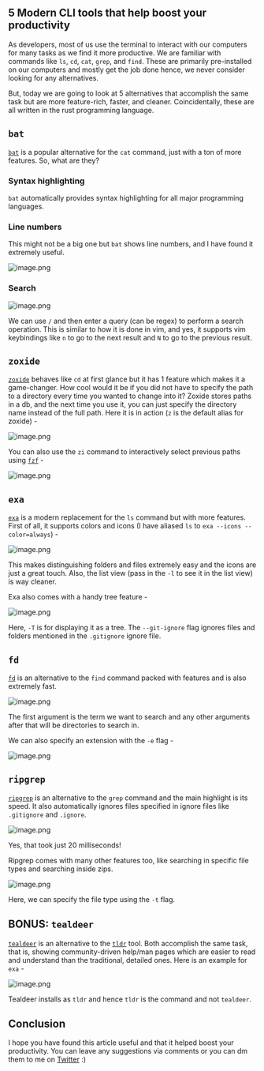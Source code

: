 ## 5 Modern CLI tools that help boost your productivity

As developers, most of us use the terminal to interact with our computers for many tasks as we find it more productive. We are familiar with commands like `ls`, `cd`, `cat`, `grep`, and `find`. These are primarily pre-installed on our computers and mostly get the job done hence, we never consider looking for any alternatives.

But, today we are going to look at 5 alternatives that accomplish the same task but are more feature-rich, faster, and cleaner. Coincidentally, these are all written in the rust programming language.

## `bat`

[`bat`](https://github.com/sharkdp/bat) is a popular alternative for the `cat` command, just with a ton of more features. So, what are they?

### Syntax highlighting 

`bat` automatically provides syntax highlighting for all major programming languages.

### Line numbers

This might not be a big one but `bat` shows line numbers, and I have found it extremely useful.

![image.png](https://cdn.hashnode.com/res/hashnode/image/upload/v1660301066725/8saJ0Tcj5.png)

### Search

![image.png](https://cdn.hashnode.com/res/hashnode/image/upload/v1660301322679/49XrPp1-X.png)

We can use `/` and then enter a query (can be regex) to perform a search operation. This is similar to how it is done in vim, and yes, it supports vim keybindings like `n` to go to the next result and `N` to go to the previous result.

## `zoxide`
[`zoxide`](https://github.com/ajeetdsouza/zoxide) behaves like `cd` at first glance but it has 1 feature which makes it a game-changer. How cool would it be if you did not have to specify the path to a directory every time you wanted to change into it? Zoxide stores paths in a db, and the next time you use it, you can just specify the directory name instead of the full path. Here it is in action (`z` is the default alias for zoxide) - 

![image.png](https://cdn.hashnode.com/res/hashnode/image/upload/v1660301811431/xHhqVzRNx.png)

You can also use the `zi` command to interactively select previous paths using [`fzf`](https://github.com/junegunn/fzf) - 

![image.png](https://cdn.hashnode.com/res/hashnode/image/upload/v1660301993213/J_S2ZlpPo.png)

## `exa`
[`exa`](https://github.com/ogham/exa) is a modern replacement for the `ls` command but with more features. First of all, it supports colors and icons (I have aliased `ls` to `exa --icons --color=always`) -

![image.png](https://cdn.hashnode.com/res/hashnode/image/upload/v1660302192319/TPjECGpvE.png)

This makes distinguishing folders and files extremely easy and the icons are just a great touch. Also, the list view (pass in the `-l` to see it in the list view) is way cleaner.

Exa also comes with a handy tree feature - 

![image.png](https://cdn.hashnode.com/res/hashnode/image/upload/v1660303178064/UQrSBIqSq.png)

Here, `-T` is for displaying it as a tree. The `--git-ignore` flag ignores files and folders mentioned in the `.gitignore` ignore file.

## `fd`
[`fd`](https://github.com/sharkdp/fd) is an alternative to the `find` command packed with features and is also extremely fast.

![image.png](https://cdn.hashnode.com/res/hashnode/image/upload/v1660303551209/tmVR0VXyZ.png)

The first argument is the term we want to search and any other arguments after that will be directories to search in.

We can also specify an extension with the `-e` flag - 

![image.png](https://cdn.hashnode.com/res/hashnode/image/upload/v1660303647841/LgRlovka3.png)

## `ripgrep`
[`ripgrep`](https://github.com/BurntSushi/ripgrep) is an alternative to the `grep` command and the main highlight is its speed. It also automatically ignores files specified in ignore files like `.gitignore` and `.ignore`. 

![image.png](https://cdn.hashnode.com/res/hashnode/image/upload/v1660304440208/7FkNjBeCy.png)

Yes, that took just 20 milliseconds!

Ripgrep comes with many other features too, like searching in specific file types and searching inside zips. 

![image.png](https://cdn.hashnode.com/res/hashnode/image/upload/v1660304800607/Tj8WyJOgt.png)

Here, we can specify the file type using the `-t` flag.

## BONUS: `tealdeer` 
[`tealdeer`](https://github.com/dbrgn/tealdeer) is an alternative to the [`tldr`](https://github.com/tldr-pages/tldr) tool. Both accomplish the same task, that is, showing community-driven help/man pages which are easier to read and understand than the traditional, detailed ones. Here is an example for `exa` - 

![image.png](https://cdn.hashnode.com/res/hashnode/image/upload/v1660306721508/ncF7d_nJ1.png)

Tealdeer installs as `tldr` and hence `tldr` is the command and not `tealdeer`.

## Conclusion
I hope you have found this article useful and that it helped boost your productivity. You can leave any suggestions via comments or you can dm them to me on [Twitter](https://twitter.com/AnishDe12020) :)
